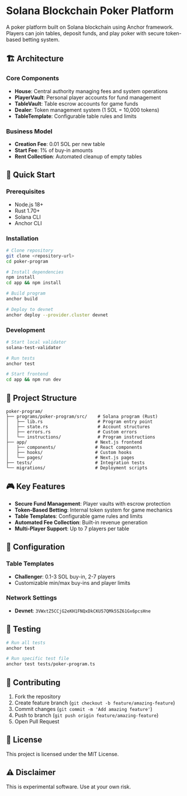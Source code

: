 # Solana Blockchain Poker Platform

A poker platform built on Solana blockchain using Anchor framework. Players can join tables, deposit funds, and play poker with secure token-based betting system.

## 🏗️ Architecture

### Core Components
- **House**: Central authority managing fees and system operations
- **PlayerVault**: Personal player accounts for fund management
- **TableVault**: Table escrow accounts for game funds
- **Dealer**: Token management system (1 SOL = 10,000 tokens)
- **TableTemplate**: Configurable table rules and limits

### Business Model
- **Creation Fee**: 0.01 SOL per new table
- **Start Fee**: 1% of buy-in amounts
- **Rent Collection**: Automated cleanup of empty tables

## 🚀 Quick Start

### Prerequisites
- Node.js 18+
- Rust 1.70+
- Solana CLI
- Anchor CLI

### Installation

```bash
# Clone repository
git clone <repository-url>
cd poker-program

# Install dependencies
npm install
cd app && npm install

# Build program
anchor build

# Deploy to devnet
anchor deploy --provider.cluster devnet
```

### Development

```bash
# Start local validator
solana-test-validator

# Run tests
anchor test

# Start frontend
cd app && npm run dev
```

## 📁 Project Structure

```
poker-program/
├── programs/poker-program/src/    # Solana program (Rust)
│   ├── lib.rs                     # Program entry point
│   ├── state.rs                   # Account structures
│   ├── errors.rs                  # Custom errors
│   └── instructions/              # Program instructions
├── app/                          # Next.js frontend
│   ├── components/               # React components
│   ├── hooks/                    # Custom hooks
│   └── pages/                    # Next.js pages
├── tests/                        # Integration tests
└── migrations/                   # Deployment scripts
```

## 🎮 Key Features

- **Secure Fund Management**: Player vaults with escrow protection
- **Token-Based Betting**: Internal token system for game mechanics
- **Table Templates**: Configurable game rules and limits
- **Automated Fee Collection**: Built-in revenue generation
- **Multi-Player Support**: Up to 7 players per table

## 🔧 Configuration

### Table Templates
- **Challenger**: 0.1-3 SOL buy-in, 2-7 players
- Customizable min/max buy-ins and player limits

### Network Settings
- **Devnet**: `3VWxtZ5CCjG2eKH1FNQxDkCKU57QMk5SZ61Gx6pcsHne`

## 🧪 Testing

```bash
# Run all tests
anchor test

# Run specific test file
anchor test tests/poker-program.ts
```


## 🤝 Contributing

1. Fork the repository
2. Create feature branch (`git checkout -b feature/amazing-feature`)
3. Commit changes (`git commit -m 'Add amazing feature'`)
4. Push to branch (`git push origin feature/amazing-feature`)
5. Open Pull Request

## 📄 License

This project is licensed under the MIT License.

## ⚠️ Disclaimer

This is experimental software. Use at your own risk. 
